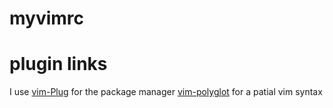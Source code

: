 # myvimrc


# plugin links
I use [vim-Plug](https://github.com/junegunn/vim-plug) for the package manager
[vim-polyglot](https://github.com/sheerun/vim-polyglot) for a patial vim syntax 
